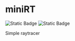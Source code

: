 # miniRT
![Static Badge](https://img.shields.io/badge/Made_with-C-5d6cbf)
![Static Badge](https://img.shields.io/badge/Library-minilibX-red)

Simple raytracer
